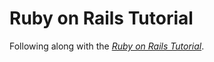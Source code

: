 # Ruby on Rails Tutorial

Following along with the [*Ruby on Rails Tutorial*](http://railstutorial.org/).